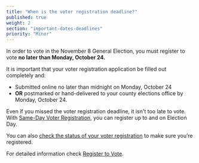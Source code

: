 ```yaml
---
title: "When is the voter registration deadline?"
published: true
weight: 2
section: "important-dates-deadlines"
priority: "Minor"
---
```

In order to vote in the November 8 General Election, you must register to vote **no later than Monday, October 24.** 

It is important that your voter registration application be filled out completely and:  
- Submitted online no later than midnight on Monday, October 24
- **OR** postmarked or hand-delivered to your county elections office by Monday, October 24.

Even if you missed the voter registration deadline, it isn't too late to vote. With [Same-Day Voter Registration](#menu-item-missed-the-voter-registration-deadline-you-can-still-register-and-vote), you can register up to and on Election Day. 

You can also [check the status of your voter registration](http://www.sos.ca.gov/elections/registration-status/) to make sure you’re registered.  

For detailed information check [Register to Vote](#section-register-to-vote).
